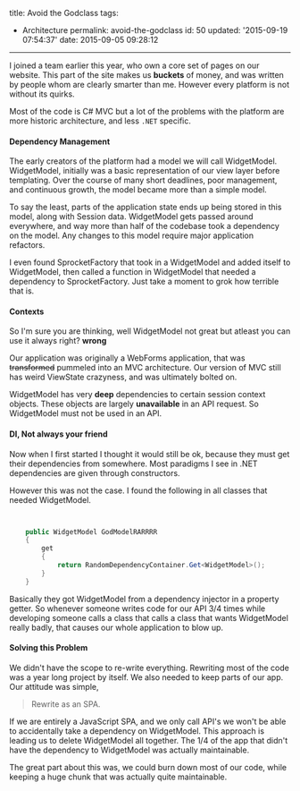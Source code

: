 title: Avoid the Godclass
tags:

  - Architecture
permalink: avoid-the-godclass
id: 50
updated: '2015-09-19 07:54:37'
date: 2015-09-05 09:28:12
---

I joined a team earlier this year, who own a core set of pages on our website. This part of the site makes us **buckets** of money, and was written by people whom are clearly smarter than me. However every platform is not without its quirks.

Most of the code is C# MVC but a lot of the problems with the platform are more historic architecture, and less `.NET` specific.

#### Dependency Management

The early creators of the platform had a model we will call WidgetModel. WidgetModel, initially was a basic representation of our view layer before templating.  Over the course of many short deadlines, poor management, and continuous growth, the model became more than a simple model. 

To say the least, parts of the application state ends up being stored in this model, along with Session data. WidgetModel gets passed around everywhere, and way more than half of the codebase took a dependency on the model. Any changes to this model require major application refactors.

I even found SprocketFactory that took in a WidgetModel and added itself to WidgetModel, then called a function in WidgetModel that needed a dependency to SprocketFactory. Just take a moment to grok how terrible that is.



#### Contexts

So I'm sure you are thinking, well WidgetModel not great but atleast you can use it always right? **wrong**

Our application was originally a WebForms application, that was ~~transformed~~ pummeled into an MVC architecture. Our version of MVC still has weird ViewState crazyness, and was ultimately bolted on. 

WidgetModel has very **deep** dependencies to certain session context objects. These objects are largely **unavailable** in an API request. So WidgetModel must not be used in an API. 

#### DI, Not always your friend

Now when I first started I thought it would still be ok, because they must get their dependencies from somewhere. Most paradigms I see in .NET dependencies are given through constructors.

However this was not the case. I found the following in all classes that needed WidgetModel.

```csharp


    public WidgetModel GodModelRARRRR
    {
        get
        {
            return RandomDependencyContainer.Get<WidgetModel>();
        }
    }

```


Basically they got WidgetModel from a dependency injector in a property getter. So whenever someone writes code for our API 3/4 times while developing someone calls a class that calls a class that wants WidgetModel really badly, that causes our whole application to blow up.


#### Solving this Problem

We didn't have the scope to re-write everything. Rewriting most of the code was a year long project by itself. We also needed to keep parts of our app. Our attitude was simple, 
>Rewrite as an SPA. 

If we are entirely a JavaScript SPA, and we only call API's we won't be able to accidentally take a dependency on WidgetModel. This approach is leading us to delete WidgetModel all together. The 1/4 of the app that didn't have the dependency to WidgetModel was actually maintainable. 

The great part about this was, we could burn down most of our code, while keeping a huge chunk that was actually quite maintainable. 